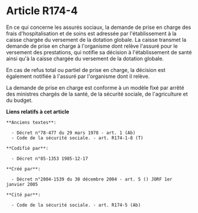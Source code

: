 # Article R174-4

En ce qui concerne les assurés sociaux, la demande de prise en charge des frais d'hospitalisation et de soins est adressée
par l'établissement à la caisse chargée du versement de la dotation globale. La caisse transmet la demande de prise en charge
à l'organisme dont relève l'assuré pour le versement des prestations, qui notifie sa décision à l'établissement de santé
ainsi qu'à la caisse chargée du versement de la dotation globale.

En cas de refus total ou partiel de prise en charge, la décision est également notifiée à l'assuré par l'organisme dont il
relève.

La demande de prise en charge est conforme à un modèle fixé par arrêté des ministres chargés de la santé, de la sécurité
sociale, de l'agriculture et du budget.

**Liens relatifs à cet article**

	**Anciens textes**:

	  - Décret n°78-477 du 29 mars 1978 - art. 1 (Ab)
	  - Code de la sécurité sociale. - art. R174-1-8 (T)

	**Codifié par**:

	  - Décret n°85-1353 1985-12-17

	**Créé par**:

	  - Décret n°2004-1539 du 30 décembre 2004 - art. 5 () JORF 1er janvier 2005

	**Cité par**:

	  - Code de la sécurité sociale. - art. R174-5 (Ab)
